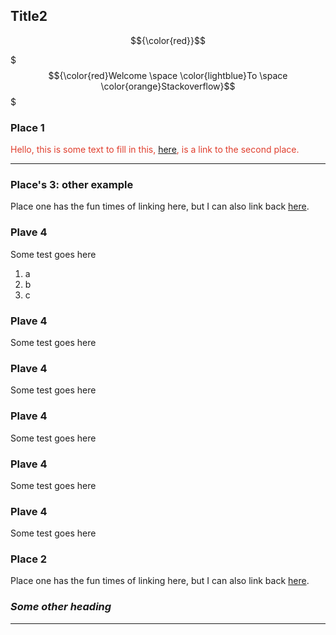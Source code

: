 ## Title2

$${\color{red}}$$

$$${\color{red}Welcome \space \color{lightblue}To \space \color{orange}Stackoverflow}$$$

### Place 1

<span style="color: #e03e2d;">Hello, this is some text to fill in this, [here](#place-2), is a link to the second place.</span>

* * *

### Place's 3: other example

Place one has the fun times of linking here, but I can also link back [here](#places-3-other-example).

### Plave 4

Some test goes here

1.  a
2.  b
3.  c

### Plave 4

Some test goes here

### Plave 4

Some test goes here

### Plave 4

Some test goes here

### Plave 4

Some test goes here

### Plave 4

Some test goes here

### Place 2

Place one has the fun times of linking here, but I can also link back [here](#place-1).

### ***Some other heading***

* * *

&nbsp;
